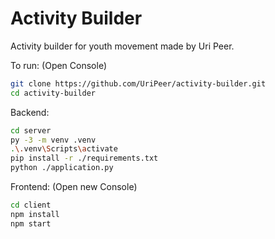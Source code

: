 # Activity Builder

Activity builder for youth movement made by Uri Peer.

To run: (Open Console)
```bash
git clone https://github.com/UriPeer/activity-builder.git
cd activity-builder
```
Backend:
```bash
cd server
py -3 -m venv .venv
.\.venv\Scripts\activate
pip install -r ./requirements.txt
python ./application.py
```
Frontend: (Open new Console)
```bash
cd client
npm install
npm start
```

